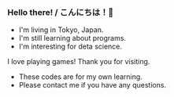 ### Hello there! / こんにちは！👋

- I'm living in Tokyo, Japan.
- I'm still learning about programs.
- I'm interesting for deta science.

I love playing games! Thank you for visiting.

* These codes are for my own learning.
* Please contact me if you have any questions.

<!--
**miyasoku/miyasoku** is a ✨ _special_ ✨ repository because its `README.md` (this file) appears on your GitHub profile.
-->
